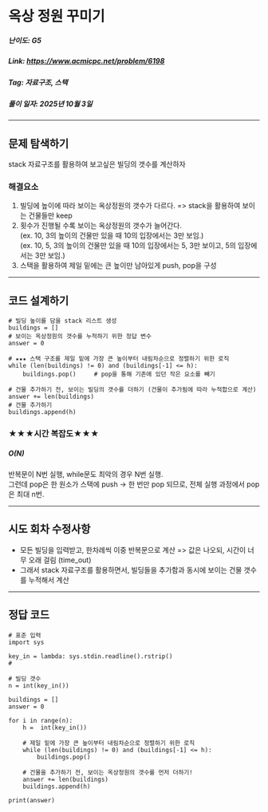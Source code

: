 # 옥상 정원 꾸미기
##### 난이도: ***G5***
##### Link: https://www.acmicpc.net/problem/6198
##### Tag:  자료구조, 스택
##### 풀이 일자: 2025년 10월 3일
***
## 문제 탐색하기
stack 자료구조를 활용하여 보고싶은 빌딩의 갯수를 계산하자

### 해결요소
1. 빌딩에 높이에 따라 보이는 옥상정원의 갯수가 다르다. => stack을 활용하여 보이는 건물들만 keep
2. 횟수가 진행될 수록 보이는 옥상정원의 갯수가 늘어간다.  
(ex. 10, 3의 높이의 건물만 있을 때 10의 입장에서는 3만 보임.)  
(ex. 10, 5, 3의 높이의 건물만 있을 때 10의 입장에서는 5, 3만 보이고, 5의 입장에서는 3만 보임.)
3. 스택을 활용하여 제일 밑에는 큰 높이만 남아있게 push, pop을 구성
***
## 코드 설계하기
```
# 빌딩 높이를 담을 stack 리스트 생성
buildings = []
# 보이는 옥상정원의 갯수를 누적하기 위한 정답 변수
answer = 0

# ★★★ 스택 구조를 제일 밑에 가장 큰 높이부터 내림차순으로 정렬하기 위한 로직
while (len(buildings) != 0) and (buildings[-1] <= h):
	buildings.pop()		# pop을 통해 기존에 있던 작은 요소를 빼기

# 건물 추가하기 전, 보이는 빌딩의 갯수를 더하기 (건물이 추가됨에 따라 누적합으로 계산)
answer += len(buildings)
# 건물 추가하기
buildings.append(h)
```
### ★★★시간 복잡도★★★
##### O(N)
반복문이 N번 실행, while문도 최악의 경우 N번 실행.  
그런데 pop은 한 원소가 스택에 push → 한 번만 pop 되므로, 전체 실행 과정에서 pop은 최대 n번.

***
## 시도 회차 수정사항
- 모든 빌딩을 입력받고, 한차례씩 이중 반복문으로 계산 => 값은 나오되, 시간이 너무 오래 걸림 (time_out)
- 그래서 stack 자료구조를 활용하면서, 빌딩들을 추가함과 동시에 보이는 건물 갯수를 누적해서 계산
***
## 정답 코드
```
# 표준 입력
import sys

key_in = lambda: sys.stdin.readline().rstrip()
#

# 빌딩 갯수
n = int(key_in())

buildings = []
answer = 0

for i in range(n):
    h =  int(key_in())
    
	# 제일 밑에 가장 큰 높이부터 내림차순으로 정렬하기 위한 로직
    while (len(buildings) != 0) and (buildings[-1] <= h):
        buildings.pop()
    
	# 건물을 추가하기 전, 보이는 옥상정원의 갯수를 먼저 더하기!
    answer += len(buildings)
    buildings.append(h)
    
print(answer)
```